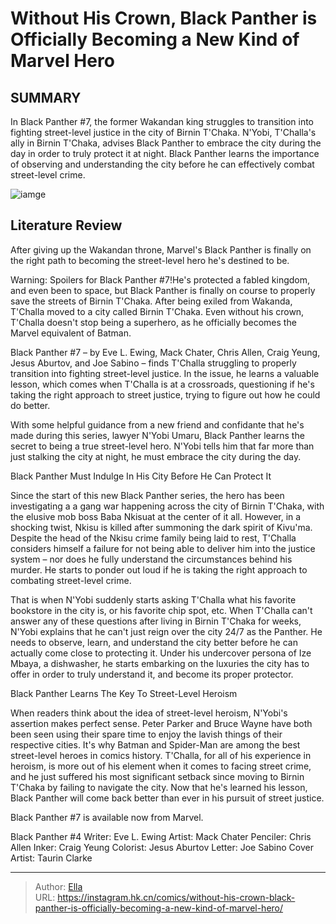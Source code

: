 # Without His Crown, Black Panther is Officially Becoming a New Kind of Marvel Hero


## SUMMARY 



  In Black Panther #7, the former Wakandan king struggles to transition into fighting street-level justice in the city of Birnin T&#39;Chaka.   N&#39;Yobi, T&#39;Challa&#39;s ally in Birnin T&#39;Chaka, advises Black Panther to embrace the city during the day in order to truly protect it at night.   Black Panther learns the importance of observing and understanding the city before he can effectively combat street-level crime.  

![iamge](https://static1.srcdn.com/wordpress/wp-content/uploads/2023/12/black-panther-street-hero.jpg)

## Literature Review

After giving up the Wakandan throne, Marvel&#39;s Black Panther is finally on the right path to becoming the street-level hero he&#39;s destined to be. 




Warning: Spoilers for Black Panther #7!He&#39;s protected a fabled kingdom, and even been to space, but Black Panther is finally on course to properly save the streets of Birnin T&#39;Chaka. After being exiled from Wakanda, T&#39;Challa moved to a city called Birnin T&#39;Chaka. Even without his crown, T&#39;Challa doesn&#39;t stop being a superhero, as he officially becomes the Marvel equivalent of Batman.




Black Panther #7 – by Eve L. Ewing, Mack Chater, Chris Allen, Craig Yeung, Jesus Aburtov, and Joe Sabino – finds T&#39;Challa struggling to properly transition into fighting street-level justice. In the issue, he learns a valuable lesson, which comes when T&#39;Challa is at a crossroads, questioning if he&#39;s taking the right approach to street justice, trying to figure out how he could do better.



          

With some helpful guidance from a new friend and confidante that he&#39;s made during this series, lawyer N&#39;Yobi Umaru, Black Panther learns the secret to being a true street-level hero. N&#39;Yobi tells him that far more than just stalking the city at night, he must embrace the city during the day.


 Black Panther Must Indulge In His City Before He Can Protect It 


          




Since the start of this new Black Panther series, the hero has been investigating a a gang war happening across the city of Birnin T&#39;Chaka, with the elusive mob boss Baba Nkisuat at the center of it all. However, in a shocking twist, Nkisu is killed after summoning the dark spirit of Kivu&#39;ma. Despite the head of the Nkisu crime family being laid to rest, T&#39;Challa considers himself a failure for not being able to deliver him into the justice system – nor does he fully understand the circumstances behind his murder. He starts to ponder out loud if he is taking the right approach to combating street-level crime.

That is when N&#39;Yobi suddenly starts asking T&#39;Challa what his favorite bookstore in the city is, or his favorite chip spot, etc. When T&#39;Challa can&#39;t answer any of these questions after living in Birnin T&#39;Chaka for weeks, N&#39;Yobi explains that he can&#39;t just reign over the city 24/7 as the Panther. He needs to observe, learn, and understand the city better before he can actually come close to protecting it. Under his undercover persona of Ize Mbaya, a dishwasher, he starts embarking on the luxuries the city has to offer in order to truly understand it, and become its proper protector.






 Black Panther Learns The Key To Street-Level Heroism 
          

When readers think about the idea of street-level heroism, N&#39;Yobi&#39;s assertion makes perfect sense. Peter Parker and Bruce Wayne have both been seen using their spare time to enjoy the lavish things of their respective cities. It&#39;s why Batman and Spider-Man are among the best street-level heroes in comics history. T&#39;Challa, for all of his experience in heroism, is more out of his element when it comes to facing street crime, and he just suffered his most significant setback since moving to Birnin T&#39;Chaka by failing to navigate the city. Now that he&#39;s learned his lesson, Black Panther will come back better than ever in his pursuit of street justice.



Black Panther #7 is available now from Marvel.







 Black Panther #4                 Writer: Eve L. Ewing   Artist: Mack Chater   Penciler: Chris Allen   Inker: Craig Yeung   Colorist: Jesus Aburtov   Letter: Joe Sabino   Cover Artist: Taurin Clarke      




---

> Author: [Ella](https://instagram.hk.cn/)  
> URL: https://instagram.hk.cn/comics/without-his-crown-black-panther-is-officially-becoming-a-new-kind-of-marvel-hero/  

